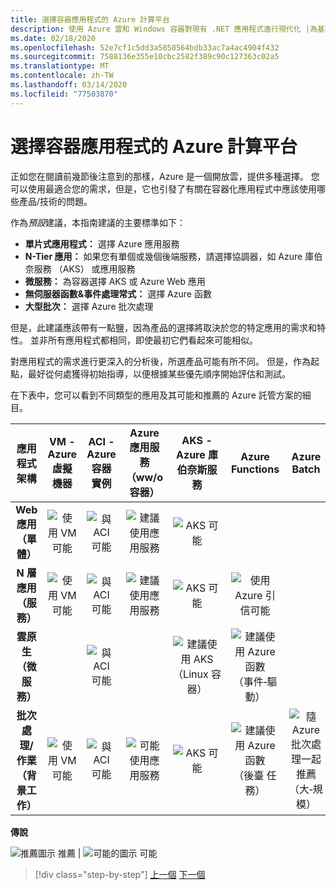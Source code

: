 ```yaml
---
title: 選擇容器應用程式的 Azure 計算平台
description: 使用 Azure 雲和 Windows 容器對現有 .NET 應用程式進行現代化 |為基於容器的應用程式選擇 Azure 計算平臺
ms.date: 02/18/2020
ms.openlocfilehash: 52e7cf1c5dd3a5850564bdb33ac7a4ac4904f432
ms.sourcegitcommit: 7588136e355e10cbc2582f389c90c127363c02a5
ms.translationtype: MT
ms.contentlocale: zh-TW
ms.lasthandoff: 03/14/2020
ms.locfileid: "77503870"
---
```

# <a name="choosing-azure-compute-platforms-for-container-based-applications"></a>選擇容器應用程式的 Azure 計算平台

正如您在閱讀前幾節後注意到的那樣，Azure 是一個開放雲，提供多種選擇。 您可以使用最適合您的需求，但是，它也引發了有關在容器化應用程式中應該使用哪些產品/技術的問題。

作為*預設*建議，本指南建議的主要標準如下：

- **單片式應用程式：** 選擇 Azure 應用服務
- **N-Tier 應用：** 如果您有單個或幾個後端服務，請選擇協調器，如 Azure 庫伯奈服務 （AKS） 或應用服務
- **微服務：** 為容器選擇 AKS 或 Azure Web 應用
- **無伺服器函數&事件處理常式：** 選擇 Azure 函數
- **大型批次：** 選擇 Azure 批次處理

但是，此建議應該帶有一點鹽，因為產品的選擇將取決於您的特定應用的需求和特性。 並非所有應用程式都相同，即使最初它們看起來可能相似。

對應用程式的需求進行更深入的分析後，所選產品可能有所不同。 但是，作為起點，最好從何處獲得初始指導，以便根據某些優先順序開始評估和測試。

在下表中，您可以看到不同類型的應用及其可能和推薦的 Azure 託管方案的細目。

| 應用程式架構 | VM - Azure 虛擬機器 | ACI - Azure 容器實例 | Azure 應用服務（ww/o 容器） | AKS - Azure 庫伯奈斯服務 | Azure Functions | Azure Batch |
|:------------------------:|:--:|:--:|:--:|:--:|:--:|:--:|
| **Web 應用（單體）**         | ![使用 VM 可能](media/choosing-azure-compute-options-for-container-based-applications/possible.png) | ![與 ACI 可能](media/choosing-azure-compute-options-for-container-based-applications/possible.png) | ![建議使用應用服務](media/choosing-azure-compute-options-for-container-based-applications/recommended.png) | ![AKS 可能](media/choosing-azure-compute-options-for-container-based-applications/possible.png) | | |
| **N 層應用（服務）**        | ![使用 VM 可能](media/choosing-azure-compute-options-for-container-based-applications/possible.png) | ![與 ACI 可能](media/choosing-azure-compute-options-for-container-based-applications/possible.png) | ![建議使用應用服務](media/choosing-azure-compute-options-for-container-based-applications/recommended.png) | ![AKS 可能](media/choosing-azure-compute-options-for-container-based-applications/possible.png) | ![使用 Azure 引信可能](media/choosing-azure-compute-options-for-container-based-applications/possible.png) | |
| **雲原生（微服務）**  | | ![與 ACI 可能](media/choosing-azure-compute-options-for-container-based-applications/possible.png) | | ![建議使用 AKS](media/choosing-azure-compute-options-for-container-based-applications/recommended.png) <br/> （Linux&nbsp;容器）| ![建議使用 Azure 函數](media/choosing-azure-compute-options-for-container-based-applications/recommended.png) <br/> （事件&#x2011;驅動） | |
| **批次處理/作業（背景工作）** | ![使用 VM 可能](media/choosing-azure-compute-options-for-container-based-applications/possible.png) | ![與 ACI 可能](media/choosing-azure-compute-options-for-container-based-applications/possible.png) | ![可能使用應用服務](media/choosing-azure-compute-options-for-container-based-applications/possible.png) | ![AKS 可能](media/choosing-azure-compute-options-for-container-based-applications/possible.png) | ![建議使用 Azure 函數](media/choosing-azure-compute-options-for-container-based-applications/recommended.png) <br/> （後臺&nbsp;任務） | ![隨 Azure 批次處理一起推薦](media/choosing-azure-compute-options-for-container-based-applications/recommended.png) <br/> （大&#x2011;規模） |

**傳說**

![推薦圖示](media/choosing-azure-compute-options-for-container-based-applications/recommended.png) 推薦 |
![可能的圖示](media/choosing-azure-compute-options-for-container-based-applications/possible.png) 可能

> [!div class="step-by-step"]
> [上一個](when-to-deploy-windows-containers-to-azure-container-service-kubernetes.md)
> [下一個](build-resilient-services-ready-for-the-cloud-embrace-transient-failures-in-the-cloud.md)
